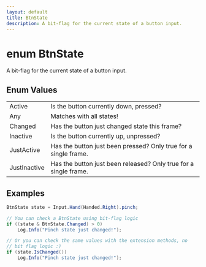 ```yaml
---
layout: default
title: BtnState
description: A bit-flag for the current state of a button input.
---
```

# enum BtnState

A bit-flag for the current state of a button input.

## Enum Values

|  |  |
|--|--|
|Active|Is the button currently down, pressed?|
|Any|Matches with all states!|
|Changed|Has the button just changed state this frame?|
|Inactive|Is the button currently up, unpressed?|
|JustActive|Has the button just been pressed? Only true for a single frame.|
|JustInactive|Has the button just been released? Only true for a single frame.|

## Examples

```csharp
BtnState state = Input.Hand(Handed.Right).pinch;

// You can check a BtnState using bit-flag logic
if ((state & BtnState.Changed) > 0)
	Log.Info("Pinch state just changed!");

// Or you can check the same values with the extension methods, no
// bit flag logic :)
if (state.IsChanged())
	Log.Info("Pinch state just changed!");
```

